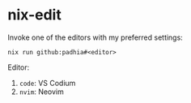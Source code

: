 # nix-edit

Invoke one of the editors with my preferred settings:

`nix run github:padhia#<editor>`

Editor:

1. `code`: VS Codium
1. `nvim`: Neovim
